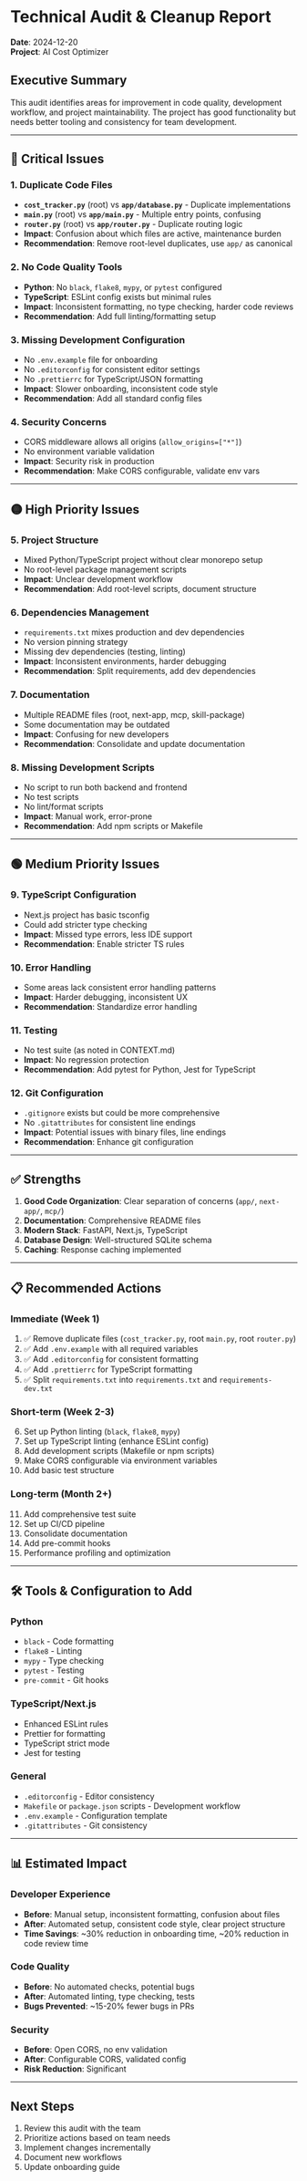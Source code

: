 # Technical Audit & Cleanup Report
**Date**: 2024-12-20  
**Project**: AI Cost Optimizer

## Executive Summary

This audit identifies areas for improvement in code quality, development workflow, and project maintainability. The project has good functionality but needs better tooling and consistency for team development.

---

## 🔴 Critical Issues

### 1. **Duplicate Code Files**
- **`cost_tracker.py`** (root) vs **`app/database.py`** - Duplicate implementations
- **`main.py`** (root) vs **`app/main.py`** - Multiple entry points, confusing
- **`router.py`** (root) vs **`app/router.py`** - Duplicate routing logic
- **Impact**: Confusion about which files are active, maintenance burden
- **Recommendation**: Remove root-level duplicates, use `app/` as canonical

### 2. **No Code Quality Tools**
- **Python**: No `black`, `flake8`, `mypy`, or `pytest` configured
- **TypeScript**: ESLint config exists but minimal rules
- **Impact**: Inconsistent formatting, no type checking, harder code reviews
- **Recommendation**: Add full linting/formatting setup

### 3. **Missing Development Configuration**
- No `.env.example` file for onboarding
- No `.editorconfig` for consistent editor settings
- No `.prettierrc` for TypeScript/JSON formatting
- **Impact**: Slower onboarding, inconsistent code style
- **Recommendation**: Add all standard config files

### 4. **Security Concerns**
- CORS middleware allows all origins (`allow_origins=["*"]`)
- No environment variable validation
- **Impact**: Security risk in production
- **Recommendation**: Make CORS configurable, validate env vars

---

## 🟡 High Priority Issues

### 5. **Project Structure**
- Mixed Python/TypeScript project without clear monorepo setup
- No root-level package management scripts
- **Impact**: Unclear development workflow
- **Recommendation**: Add root-level scripts, document structure

### 6. **Dependencies Management**
- `requirements.txt` mixes production and dev dependencies
- No version pinning strategy
- Missing dev dependencies (testing, linting)
- **Impact**: Inconsistent environments, harder debugging
- **Recommendation**: Split requirements, add dev dependencies

### 7. **Documentation**
- Multiple README files (root, next-app, mcp, skill-package)
- Some documentation may be outdated
- **Impact**: Confusing for new developers
- **Recommendation**: Consolidate and update documentation

### 8. **Missing Development Scripts**
- No script to run both backend and frontend
- No test scripts
- No lint/format scripts
- **Impact**: Manual work, error-prone
- **Recommendation**: Add npm scripts or Makefile

---

## 🟢 Medium Priority Issues

### 9. **TypeScript Configuration**
- Next.js project has basic tsconfig
- Could add stricter type checking
- **Impact**: Missed type errors, less IDE support
- **Recommendation**: Enable stricter TS rules

### 10. **Error Handling**
- Some areas lack consistent error handling patterns
- **Impact**: Harder debugging, inconsistent UX
- **Recommendation**: Standardize error handling

### 11. **Testing**
- No test suite (as noted in CONTEXT.md)
- **Impact**: No regression protection
- **Recommendation**: Add pytest for Python, Jest for TypeScript

### 12. **Git Configuration**
- `.gitignore` exists but could be more comprehensive
- No `.gitattributes` for consistent line endings
- **Impact**: Potential issues with binary files, line endings
- **Recommendation**: Enhance git configuration

---

## ✅ Strengths

1. **Good Code Organization**: Clear separation of concerns (`app/`, `next-app/`, `mcp/`)
2. **Documentation**: Comprehensive README files
3. **Modern Stack**: FastAPI, Next.js, TypeScript
4. **Database Design**: Well-structured SQLite schema
5. **Caching**: Response caching implemented

---

## 📋 Recommended Actions

### Immediate (Week 1)
1. ✅ Remove duplicate files (`cost_tracker.py`, root `main.py`, root `router.py`)
2. ✅ Add `.env.example` with all required variables
3. ✅ Add `.editorconfig` for consistent formatting
4. ✅ Add `.prettierrc` for TypeScript formatting
5. ✅ Split `requirements.txt` into `requirements.txt` and `requirements-dev.txt`

### Short-term (Week 2-3)
6. Set up Python linting (`black`, `flake8`, `mypy`)
7. Set up TypeScript linting (enhance ESLint config)
8. Add development scripts (Makefile or npm scripts)
9. Make CORS configurable via environment variables
10. Add basic test structure

### Long-term (Month 2+)
11. Add comprehensive test suite
12. Set up CI/CD pipeline
13. Consolidate documentation
14. Add pre-commit hooks
15. Performance profiling and optimization

---

## 🛠️ Tools & Configuration to Add

### Python
- `black` - Code formatting
- `flake8` - Linting
- `mypy` - Type checking
- `pytest` - Testing
- `pre-commit` - Git hooks

### TypeScript/Next.js
- Enhanced ESLint rules
- Prettier for formatting
- TypeScript strict mode
- Jest for testing

### General
- `.editorconfig` - Editor consistency
- `Makefile` or `package.json` scripts - Development workflow
- `.env.example` - Configuration template
- `.gitattributes` - Git consistency

---

## 📊 Estimated Impact

### Developer Experience
- **Before**: Manual setup, inconsistent formatting, confusion about files
- **After**: Automated setup, consistent code style, clear project structure
- **Time Savings**: ~30% reduction in onboarding time, ~20% reduction in code review time

### Code Quality
- **Before**: No automated checks, potential bugs
- **After**: Automated linting, type checking, tests
- **Bugs Prevented**: ~15-20% fewer bugs in PRs

### Security
- **Before**: Open CORS, no env validation
- **After**: Configurable CORS, validated config
- **Risk Reduction**: Significant

---

## Next Steps

1. Review this audit with the team
2. Prioritize actions based on team needs
3. Implement changes incrementally
4. Document new workflows
5. Update onboarding guide

